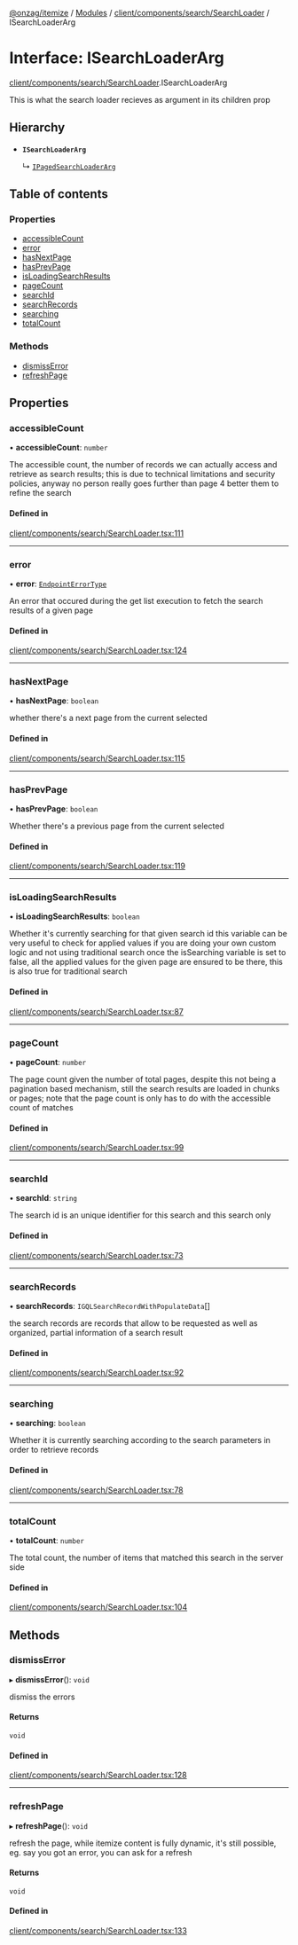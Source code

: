 [@onzag/itemize](../README.md) / [Modules](../modules.md) / [client/components/search/SearchLoader](../modules/client_components_search_SearchLoader.md) / ISearchLoaderArg

# Interface: ISearchLoaderArg

[client/components/search/SearchLoader](../modules/client_components_search_SearchLoader.md).ISearchLoaderArg

This is what the search loader recieves as argument
in its children prop

## Hierarchy

- **`ISearchLoaderArg`**

  ↳ [`IPagedSearchLoaderArg`](client_components_search_PagedSearchLoader.IPagedSearchLoaderArg.md)

## Table of contents

### Properties

- [accessibleCount](client_components_search_SearchLoader.ISearchLoaderArg.md#accessiblecount)
- [error](client_components_search_SearchLoader.ISearchLoaderArg.md#error)
- [hasNextPage](client_components_search_SearchLoader.ISearchLoaderArg.md#hasnextpage)
- [hasPrevPage](client_components_search_SearchLoader.ISearchLoaderArg.md#hasprevpage)
- [isLoadingSearchResults](client_components_search_SearchLoader.ISearchLoaderArg.md#isloadingsearchresults)
- [pageCount](client_components_search_SearchLoader.ISearchLoaderArg.md#pagecount)
- [searchId](client_components_search_SearchLoader.ISearchLoaderArg.md#searchid)
- [searchRecords](client_components_search_SearchLoader.ISearchLoaderArg.md#searchrecords)
- [searching](client_components_search_SearchLoader.ISearchLoaderArg.md#searching)
- [totalCount](client_components_search_SearchLoader.ISearchLoaderArg.md#totalcount)

### Methods

- [dismissError](client_components_search_SearchLoader.ISearchLoaderArg.md#dismisserror)
- [refreshPage](client_components_search_SearchLoader.ISearchLoaderArg.md#refreshpage)

## Properties

### accessibleCount

• **accessibleCount**: `number`

The accessible count, the number of records we can actually access
and retrieve as search results; this is due to technical limitations
and security policies, anyway no person really goes further than page 4
better them to refine the search

#### Defined in

[client/components/search/SearchLoader.tsx:111](https://github.com/onzag/itemize/blob/5c2808d3/client/components/search/SearchLoader.tsx#L111)

___

### error

• **error**: [`EndpointErrorType`](../modules/base_errors.md#endpointerrortype)

An error that occured during the get list execution to fetch
the search results of a given page

#### Defined in

[client/components/search/SearchLoader.tsx:124](https://github.com/onzag/itemize/blob/5c2808d3/client/components/search/SearchLoader.tsx#L124)

___

### hasNextPage

• **hasNextPage**: `boolean`

whether there's a next page from the current selected

#### Defined in

[client/components/search/SearchLoader.tsx:115](https://github.com/onzag/itemize/blob/5c2808d3/client/components/search/SearchLoader.tsx#L115)

___

### hasPrevPage

• **hasPrevPage**: `boolean`

Whether there's a previous page from the current selected

#### Defined in

[client/components/search/SearchLoader.tsx:119](https://github.com/onzag/itemize/blob/5c2808d3/client/components/search/SearchLoader.tsx#L119)

___

### isLoadingSearchResults

• **isLoadingSearchResults**: `boolean`

Whether it's currently searching for that given search id
this variable can be very useful to check for applied values
if you are doing your own custom logic and not using traditional search
once the isSearching variable is set to false, all the applied values
for the given page are ensured to be there, this is also true for
traditional search

#### Defined in

[client/components/search/SearchLoader.tsx:87](https://github.com/onzag/itemize/blob/5c2808d3/client/components/search/SearchLoader.tsx#L87)

___

### pageCount

• **pageCount**: `number`

The page count given the number of total pages, despite
this not being a pagination based mechanism, still
the search results are loaded in chunks or pages; note that
the page count is only has to do with the accessible count of matches

#### Defined in

[client/components/search/SearchLoader.tsx:99](https://github.com/onzag/itemize/blob/5c2808d3/client/components/search/SearchLoader.tsx#L99)

___

### searchId

• **searchId**: `string`

The search id is an unique identifier for this
search and this search only

#### Defined in

[client/components/search/SearchLoader.tsx:73](https://github.com/onzag/itemize/blob/5c2808d3/client/components/search/SearchLoader.tsx#L73)

___

### searchRecords

• **searchRecords**: `IGQLSearchRecordWithPopulateData`[]

the search records are records that allow to be requested
as well as organized, partial information of a search result

#### Defined in

[client/components/search/SearchLoader.tsx:92](https://github.com/onzag/itemize/blob/5c2808d3/client/components/search/SearchLoader.tsx#L92)

___

### searching

• **searching**: `boolean`

Whether it is currently searching according to the search
parameters in order to retrieve records

#### Defined in

[client/components/search/SearchLoader.tsx:78](https://github.com/onzag/itemize/blob/5c2808d3/client/components/search/SearchLoader.tsx#L78)

___

### totalCount

• **totalCount**: `number`

The total count, the number of items that matched this search
in the server side

#### Defined in

[client/components/search/SearchLoader.tsx:104](https://github.com/onzag/itemize/blob/5c2808d3/client/components/search/SearchLoader.tsx#L104)

## Methods

### dismissError

▸ **dismissError**(): `void`

dismiss the errors

#### Returns

`void`

#### Defined in

[client/components/search/SearchLoader.tsx:128](https://github.com/onzag/itemize/blob/5c2808d3/client/components/search/SearchLoader.tsx#L128)

___

### refreshPage

▸ **refreshPage**(): `void`

refresh the page, while itemize content is fully dynamic, it's still possible, eg.
say you got an error, you can ask for a refresh

#### Returns

`void`

#### Defined in

[client/components/search/SearchLoader.tsx:133](https://github.com/onzag/itemize/blob/5c2808d3/client/components/search/SearchLoader.tsx#L133)
